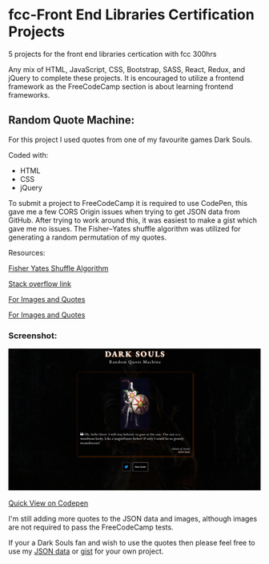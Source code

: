 # fcc-Front End Libraries Certification Projects
5 projects for the front end libraries certication with fcc 300hrs

Any mix of HTML, JavaScript, CSS, Bootstrap, SASS, React, Redux, and jQuery to complete these projects.  It is encouraged to utilize a frontend framework as the FreeCodeCamp section is about learning frontend frameworks.

## Random Quote Machine:

For this project I used quotes from one of my favourite games Dark Souls.

Coded with:
* HTML
* CSS
* jQuery

To submit a project to FreeCodeCamp it is required to use CodePen, this gave me a few CORS Origin issues when trying to get JSON data from GitHub.  After trying to work around this, it was easiest to make a gist which gave me no issues.  The Fisher–Yates shuffle algorithm was utilized for generating a random permutation of my quotes.

Resources:

[Fisher Yates Shuffle Algorithm](https://en.wikipedia.org/wiki/Fisher%E2%80%93Yates_shuffle)

[Stack overflow link](http://stackoverflow.com/a/2450976)

[For Images and Quotes](https://darksouls.wiki.fextralife.com)

[For Images and Quotes](https://darksouls.fandom.com/wiki)


### Screenshot:

![Screenshot of Dark Souls Random Quote Machine](dark-souls-random-quote-machine-screenshot.png "Screenshot Dark Souls Random Quote Machine")

[Quick View on Codepen](https://codepen.io/FoxyStoat/full/WNGbjea)

I'm still adding more quotes to the JSON data and images, although images are not required to pass the FreeCodeCamp tests.

If your a Dark Souls fan and wish to use the quotes then please feel free to use my [JSON data](https://github.com/FoxyStoat/fcc-front-end-libraries-certification/blob/main/Dark%20Souls%20random%20quote%20machine/assets/data.json) or [gist](https://gist.githubusercontent.com/FoxyStoat/4cb3bb827521c1a8640392db67612f3e/raw/4bb61ec62f4bd652c2f7f7b880cfa1c6ba571129/darksouls-quotes.json) for your own project.

